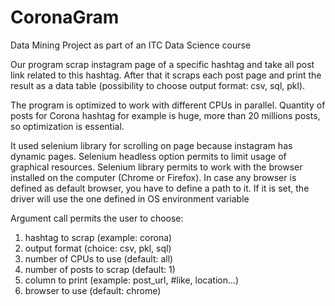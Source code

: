 # CoronaGram
Data Mining Project as part of an ITC Data Science course 

Our program scrap instagram page of a specific hashtag and
take all post link related to this hashtag.
After that it scraps each post page and print the result
as a data table (possibility to choose output format: csv,
sql, pkl).

The program is optimized to work with different CPUs in 
parallel. Quantity of posts for Corona hashtag for example
is huge, more than 20 millions posts, so optimization
is essential.

It used selenium library for scrolling on page
because instagram has dynamic pages. Selenium headless 
option permits to limit usage of graphical resources.
Selenium library permits to work with the browser installed on
the computer (Chrome or Firefox). In case any browser is defined as default browser,
you have to define a path to it. If it is set, the driver will use the one defined in
OS environment variable


Argument call permits the user to choose:
1) hashtag to scrap (example: corona)
2) output format (choice: csv, pkl, sql)
3) number of CPUs to use (default: all)
4) number of posts to scrap (default: 1)
5) column to print (example: post_url, #like, location...)
6) browser to use (default: chrome)

